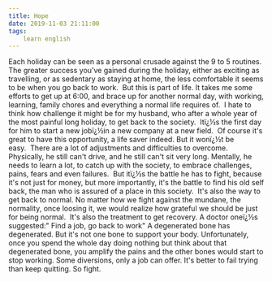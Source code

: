 ```yaml
---
title: Hope
date: 2019-11-03 21:11:00
tags:
    learn english
---
```

Each holiday can be seen as a personal crusade against the 9 to 5 routines. The greater success you've gained during the holiday, either as exciting as travelling, or as sedentary as staying at home, the less comfortable it seems to be when you go back to work.  But this is part of life. It takes me some efforts to get up at 6:00, and brace up for another normal day, with working, learning, family chores and everything a normal life requires of.  I hate to think how challenge it might be for my husband, who after a whole year of the most painful long holiday, to get back to the society.  Itï¿½s the first day for him to start a new jobï¿½in a new company at a new field.  Of course it's  great to have this opportunity, a life saver indeed. But it wonï¿½t be easy.  There are a lot of adjustments and difficulties to overcome. Physically, he still can't drive, and he still can't sit very long. Mentally, he needs to learn a lot, to catch up with the society, to embrace challenges, pains, fears and even failures.  But itï¿½s the battle he has to fight, because it's not just for money, but more importantly, it's the battle to find his old self back, the man who is assured of a place in this society.  It's also the way to get back to normal. No matter how we fight against the mundane, the normality, once loosing it, we would realize how grateful we should be just for being normal.  It's also the treatment to get recovery. A doctor oneï¿½s suggested:" Find a job, go back to work" A degenerated bone has degenerated. But it's not one bone to support your body. Unfortunately, once you spend the whole day doing nothing but think about that degenerated bone, you amplify the pains and the other bones would start to stop working. Some diversions, only a job can offer. It's better to fail trying than keep quitting. So fight. 